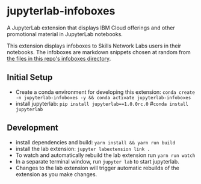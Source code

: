 # jupyterlab-infoboxes
A JupyterLab extension that displays IBM Cloud offerings and other promotional material in JupyterLab notebooks.

This extension displays infoboxes to Skills Network Labs users in their notebooks. The infoboxes are markdown snippets chosen at random from [the files in this repo's infoboxes directory](https://github.com/cognitive-class/jupyterlab-infobox-content/tree/master/infoboxes).

## Initial Setup

- Create a conda environment for developing this extension: `conda create -n jupyterlab-infoboxes -y && conda activate jupyterlab-infoboxes`
- install jupyterlab: `pip install jupyterlab==1.0.0rc.0` #`conda install jupyterlab`

## Development

- install dependencies and build: `yarn install && yarn run build`
- install the lab extension: `jupyter labextension link .`
- To watch and automatically rebuild the lab extension run `yarn run watch`
- In a separate terminal window, run `jupyter lab` to start jupyterlab.
- Changes to the lab extension will trigger automatic rebuilds of the extension as you make changes.
